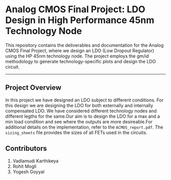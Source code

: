 # Analog CMOS Final Project: LDO Design in High Performance 45nm Technology Node

This repository contains the deliverables and documentation for the Analog CMOS Final Project, where we design an LDO (Low Dropout Regulator) using the HP 45nm technology node. The project employs the gm/id methodology to generate technology-specific plots and design the LDO circuit.

---

## Project Overview

In this project we have designed an LDO subject to different conditions. For this design we are designing the LDO for both externally and internally compensated LDO. We have considered different technology nodes and different legths for the same.Our aim is to design the LDO for a max and a min load condition and see where the outputs are more desireable.For additional details on the implementation, refer to the `ACMOS_report.pdf`. The `sizing_sheets` file provides the sizes of all FETs used in the circuits.


## Contributors

1. Vadlamudi Karthikeya
2. Rohit Mogli
3. Yogesh Goyyal
